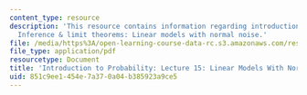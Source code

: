 ```yaml
---
content_type: resource
description: 'This resource contains information regarding introduction to probability:
  Inference & limit theorems: Linear models with normal noise.'
file: /media/https%3A/open-learning-course-data-rc.s3.amazonaws.com/res-6-012-introduction-to-probability-spring-2018/851c9ee1454e7a370a04b385923a9ce5_MITRES_6_012S18_L15AS.pdf
file_type: application/pdf
resourcetype: Document
title: 'Introduction to Probability: Lecture 15: Linear Models With Normal Noise'
uid: 851c9ee1-454e-7a37-0a04-b385923a9ce5
---
```

